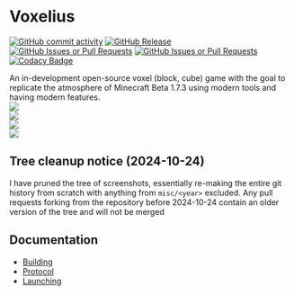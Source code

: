 # Voxelius
[![GitHub commit activity](https://img.shields.io/github/commit-activity/w/voxelius/voxelius)](https://github.com/voxelius/voxelius/commits/master/)
[![GitHub Release](https://img.shields.io/github/v/release/voxelius/voxelius?include_prereleases)](https://github.com/voxelius/voxelius/releases)
[![GitHub Issues or Pull Requests](https://img.shields.io/github/issues/voxelius/voxelius)](https://github.com/voxelius/voxelius/issues)
[![GitHub Issues or Pull Requests](https://img.shields.io/github/issues-pr/voxelius/voxelius)](https://github.com/voxelius/voxelius/pulls)
[![Codacy Badge](https://app.codacy.com/project/badge/Grade/0a9ed5bed7154863b927e2e4300a144d)](https://app.codacy.com/gh/voxelius/voxelius/dashboard?utm_source=gh&utm_medium=referral&utm_content=&utm_campaign=Badge_grade)

An in-development open-source voxel (block, cube) game with the goal to replicate the atmosphere of Minecraft Beta 1.7.3 using modern tools and having modern features.  
![](https://media.githubusercontent.com/media/voxelius/media/refs/heads/master/rd1.png)  
![](https://media.githubusercontent.com/media/voxelius/media/refs/heads/master/2024/1725250058988055.png)  
![](https://media.githubusercontent.com/media/voxelius/media/refs/heads/master/2024/1729707424361093.png)  
![](https://media.githubusercontent.com/media/voxelius/media/refs/heads/master/2024/1729707430739178.png)  

## Tree cleanup notice (2024-10-24)
I have pruned the tree of screenshots, essentially re-making the entire git history from scratch with anything from `misc/<year>` excluded. Any pull requests forking from the repository before 2024-10-24 contain an older version of the tree and will not be merged 

## Documentation
* [Building](docs/00-building.md)  
* [Protocol](docs/01-protocol.md)  
* [Launching](docs/02-launch.md)  
